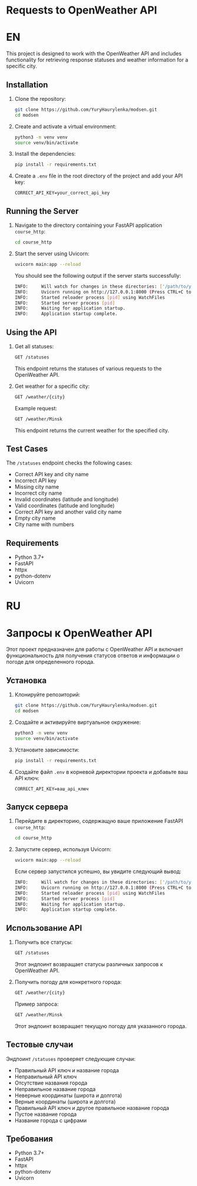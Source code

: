 # Requests to OpenWeather API


# EN

This project is designed to work with the OpenWeather API and includes functionality for retrieving response statuses and weather information for a specific city.

## Installation

1. Clone the repository:
    ```sh
    git clone https://github.com/YuryHaurylenka/modsen.git
    cd modsen
    ```

2. Create and activate a virtual environment:
    ```sh
    python3 -m venv venv
    source venv/bin/activate
    ```

3. Install the dependencies:
    ```sh
    pip install -r requirements.txt
    ```

4. Create a `.env` file in the root directory of the project and add your API key:
    ```env
    CORRECT_API_KEY=your_correct_api_key
    ```

## Running the Server

1. Navigate to the directory containing your FastAPI application `course_http`:
    ```sh
    cd course_http
    ```

2. Start the server using Uvicorn:
    ```sh
    uvicorn main:app --reload
    ```

    You should see the following output if the server starts successfully:
    ```sh
    INFO:     Will watch for changes in these directories: ['/path/to/your/project']
    INFO:     Uvicorn running on http://127.0.0.1:8000 (Press CTRL+C to quit)
    INFO:     Started reloader process [pid] using WatchFiles
    INFO:     Started server process [pid]
    INFO:     Waiting for application startup.
    INFO:     Application startup complete.
    ```

## Using the API

1. Get all statuses:
    ```sh
    GET /statuses
    ```

    This endpoint returns the statuses of various requests to the OpenWeather API.

2. Get weather for a specific city:
    ```sh
    GET /weather/{city}
    ```

    Example request:
    ```sh
    GET /weather/Minsk
    ```

    This endpoint returns the current weather for the specified city.

## Test Cases

The `/statuses` endpoint checks the following cases:

- Correct API key and city name
- Incorrect API key
- Missing city name
- Incorrect city name
- Invalid coordinates (latitude and longitude)
- Valid coordinates (latitude and longitude)
- Correct API key and another valid city name
- Empty city name
- City name with numbers

## Requirements

- Python 3.7+
- FastAPI
- httpx
- python-dotenv
- Uvicorn


# RU

# Запросы к OpenWeather API

Этот проект предназначен для работы с OpenWeather API и включает функциональность для получения статусов ответов и информации о погоде для определенного города.

## Установка

1. Клонируйте репозиторий:
    ```sh
    git clone https://github.com/YuryHaurylenka/modsen.git
    cd modsen
    ```

2. Создайте и активируйте виртуальное окружение:
    ```sh
    python3 -m venv venv
    source venv/bin/activate
    ```

3. Установите зависимости:
    ```sh
    pip install -r requirements.txt
    ```

4. Создайте файл `.env` в корневой директории проекта и добавьте ваш API ключ:
    ```env
    CORRECT_API_KEY=ваш_api_ключ
    ```

## Запуск сервера

1. Перейдите в директорию, содержащую ваше приложение FastAPI `course_http`:
    ```sh
    cd course_http
    ```

2. Запустите сервер, используя Uvicorn:
    ```sh
    uvicorn main:app --reload
    ```

    Если сервер запустился успешно, вы увидите следующий вывод:
    ```sh
    INFO:     Will watch for changes in these directories: ['/path/to/your/project']
    INFO:     Uvicorn running on http://127.0.0.1:8000 (Press CTRL+C to quit)
    INFO:     Started reloader process [pid] using WatchFiles
    INFO:     Started server process [pid]
    INFO:     Waiting for application startup.
    INFO:     Application startup complete.
    ```

## Использование API

1. Получить все статусы:
    ```sh
    GET /statuses
    ```

    Этот эндпоинт возвращает статусы различных запросов к OpenWeather API.

2. Получить погоду для конкретного города:
    ```sh
    GET /weather/{city}
    ```

    Пример запроса:
    ```sh
    GET /weather/Minsk
    ```

    Этот эндпоинт возвращает текущую погоду для указанного города.

## Тестовые случаи

Эндпоинт `/statuses` проверяет следующие случаи:

- Правильный API ключ и название города
- Неправильный API ключ
- Отсутствие названия города
- Неправильное название города
- Неверные координаты (широта и долгота)
- Верные координаты (широта и долгота)
- Правильный API ключ и другое правильное название города
- Пустое название города
- Название города с цифрами

## Требования

- Python 3.7+
- FastAPI
- httpx
- python-dotenv
- Uvicorn

